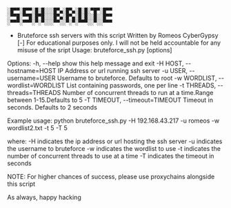     ░█▀▀░█▀▀░█░█░░░█▀▄░█▀▄░█░█░▀█▀░█▀▀
    ░▀▀█░▀▀█░█▀█░░░█▀▄░█▀▄░█░█░░█░░█▀▀
    ░▀▀▀░▀▀▀░▀░▀░░░▀▀░░▀░▀░▀▀▀░░▀░░▀▀▀

- Bruteforce ssh servers with this script
Written by Romeos CyberGypsy
[-] For educational purposes only.
I will not be held accountable for any misuse of the sript
Usage: bruteforce_ssh.py [options]

Options:
  -h, --help            show this help message and exit
  -H HOST, --hostname=HOST
                        IP Address or url running ssh server
  -u USER, --username=USER
                        Username to bruteforce. Defaults to root
  -w WORDLIST, --wordlist=WORDLIST
                        List containing passwords, one per line
  -t THREADS, --threads=THREADS
                        Number of concurrent threads to run at a time.Range
                        between 1-15.Defaults to 5
  -T TIMEOUT, --timeout=TIMEOUT
                        Timeout in seconds. Defaults to 2 seconds

Example usage:
  python bruteforce_ssh.py -H 192.168.43.217 -u romeos -w wordlist2.txt -t 5 -T 5

  where:
        -H indicates the ip address or url hosting the ssh server
        -u indicates the username to bruteforce
        -w indicates the wordlist to use
        -t indicates the number of concurrent threads to use at a time
        -T indicates the timeout in seconds

NOTE: For higher chances of success, please use proxychains alongside this script

As always, happy hacking
